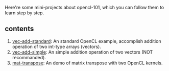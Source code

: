 Here're some mini-projects about opencl-101, which you can follow them to learn step by step.

## contents

1. [vec-add-standard](./vec-add-standard): An standard OpenCL example, accomplish addition operation of two int-type arrays (vectors).
2. [vec-add-simple](./vec-add-simple): An simple addition operation of two vectors (NOT recommanded).
3. [mat-transpose](./mat-transpose): An demo of matrix transpose with two OpenCL kernels.

